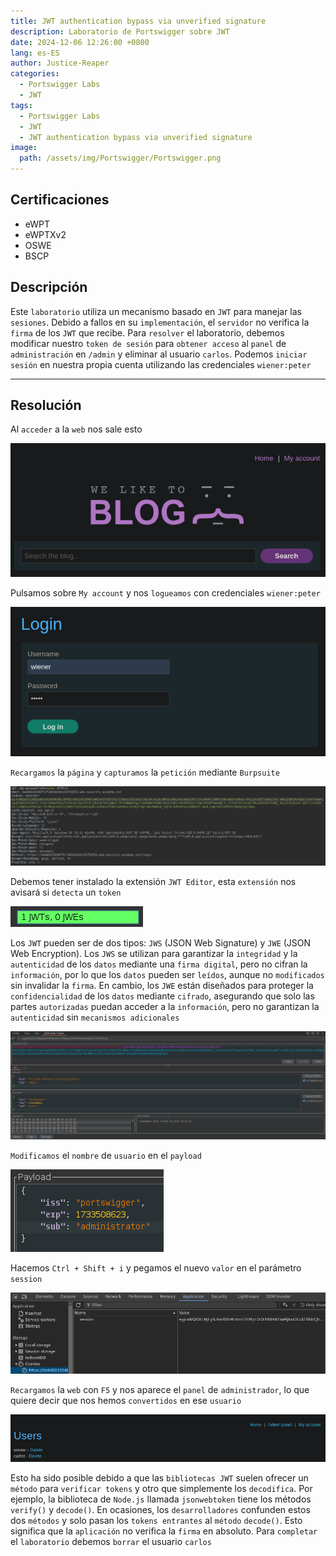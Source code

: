 ```yaml
---
title: JWT authentication bypass via unverified signature
description: Laboratorio de Portswigger sobre JWT
date: 2024-12-06 12:26:00 +0800
lang: es-ES
author: Justice-Reaper
categories:
  - Portswigger Labs
  - JWT
tags:
  - Portswigger Labs
  - JWT
  - JWT authentication bypass via unverified signature
image:
  path: /assets/img/Portswigger/Portswigger.png
---
```


## Certificaciones

- eWPT
- eWPTXv2
- OSWE
- BSCP
  
## Descripción

Este `laboratorio` utiliza un mecanismo basado en `JWT` para manejar las `sesiones`. Debido a fallos en su `implementación`, el `servidor` no verifica la `firma` de los `JWT` que recibe. Para `resolver` el laboratorio, debemos modificar nuestro `token de sesión` para `obtener acceso` al `panel` de `administración` en `/admin` y eliminar al usuario `carlos`. Podemos `iniciar sesión` en nuestra propia cuenta utilizando las credenciales `wiener:peter`

---

## Resolución

Al `acceder` a la `web` nos sale esto

![](/assets/img/JWT-Lab-1/image_1.png)

Pulsamos sobre `My account` y nos `logueamos` con credenciales `wiener:peter`

![](/assets/img/JWT-Lab-1/image_2.png)

`Recargamos` la `página` y `capturamos` la `petición` mediante `Burpsuite`

![](/assets/img/JWT-Lab-1/image_3.png)

Debemos tener instalado la extensión `JWT Editor`, esta `extensión` nos avisará si `detecta` un `token`

![](/assets/img/JWT-Lab-1/image_4.png)

Los `JWT` pueden ser de dos tipos: `JWS` (JSON Web Signature) y `JWE` (JSON Web Encryption). Los `JWS` se utilizan para garantizar la `integridad` y la `autenticidad` de los `datos` mediante una `firma digital`, pero no cifran la `información`, por lo que los `datos` pueden ser `leídos`, aunque no `modificados` sin invalidar la `firma`. En cambio, los `JWE` están diseñados para proteger la `confidencialidad` de los `datos` mediante `cifrado`, asegurando que solo las partes `autorizadas` puedan acceder a la `información`, pero no garantizan la `autenticidad` sin `mecanismos adicionales`

![](/assets/img/JWT-Lab-1/image_5.png)

`Modificamos` el `nombre` de `usuario` en el `payload`

![](/assets/img/JWT-Lab-1/image_6.png)

Hacemos `Ctrl + Shift + i` y pegamos el nuevo `valor` en el parámetro `session`

![](/assets/img/JWT-Lab-1/image_7.png)

`Recargamos` la `web` con `F5` y nos aparece el `panel` de `administrador`, lo que quiere decir que nos hemos `convertidos` en ese `usuario`

![](/assets/img/JWT-Lab-1/image_8.png)

Esto ha sido posible debido a que las `bibliotecas JWT` suelen ofrecer un `método` para `verificar tokens` y otro que simplemente los `decodifica`. Por ejemplo, la biblioteca de `Node.js` llamada `jsonwebtoken` tiene los métodos `verify()` y `decode()`. En ocasiones, los `desarrolladores` confunden estos dos `métodos` y solo pasan los `tokens entrantes` al `método` `decode()`. Esto significa que la `aplicación` no verifica la `firma` en absoluto. Para `completar` el `laboratorio` debemos `borrar` el usuario `carlos`
